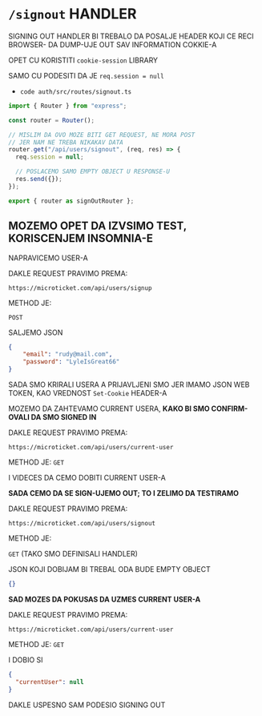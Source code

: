# `/signout` HANDLER

SIGNING OUT HANDLER BI TREBALO DA POSALJE HEADER KOJI CE RECI BROWSER- DA DUMP-UJE OUT SAV INFORMATION COKKIE-A 

OPET CU KORISTITI `cookie-session` LIBRARY

SAMO CU PODESITI DA JE `req.session = null`

- `code auth/src/routes/signout.ts`

```ts
import { Router } from "express";

const router = Router();

// MISLIM DA OVO MOZE BITI GET REQUEST, NE MORA POST
// JER NAM NE TREBA NIKAKAV DATA
router.get("/api/users/signout", (req, res) => {
  req.session = null;

  // POSLACEMO SAMO EMPTY OBJECT U RESPONSE-U
  res.send({});
});

export { router as signOutRouter };
```

## MOZEMO OPET DA IZVSIMO TEST, KORISCENJEM INSOMNIA-E

NAPRAVICEMO USER-A

DAKLE REQUEST PRAVIMO PREMA:

`https://microticket.com/api/users/signup`

METHOD JE:

`POST`

SALJEMO JSON

```json
{
	"email": "rudy@mail.com",
	"password": "LyleIsGreat66"
}

```

SADA SMO KRIRALI USERA A PRIJAVLJENI SMO JER IMAMO JSON WEB TOKEN, KAO VREDNOST `Set-Cookie` HEADER-A

MOZEMO DA ZAHTEVAMO CURRENT USERA, **KAKO BI SMO CONFIRM-OVALI DA SMO SIGNED IN**

DAKLE REQUEST PRAVIMO PREMA:

`https://microticket.com/api/users/current-user`

METHOD JE: `GET`

I VIDECES DA CEMO DOBITI CURRENT USER-A

**SADA CEMO DA SE SIGN-UJEMO OUT; TO I ZELIMO DA TESTIRAMO**

DAKLE REQUEST PRAVIMO PREMA:

`https://microticket.com/api/users/signout`

METHOD JE:

`GET` (TAKO SMO DEFINISALI HANDLER)

JSON KOJI DOBIJAM BI TREBAL ODA BUDE EMPTY OBJECT

```json
{}
```

**SAD MOZES DA POKUSAS DA UZMES CURRENT USER-A**

DAKLE REQUEST PRAVIMO PREMA:

`https://microticket.com/api/users/current-user`

METHOD JE: `GET`

I DOBIO SI

```json
{
  "currentUser": null
}
```

DAKLE USPESNO SAM PODESIO SIGNING OUT

